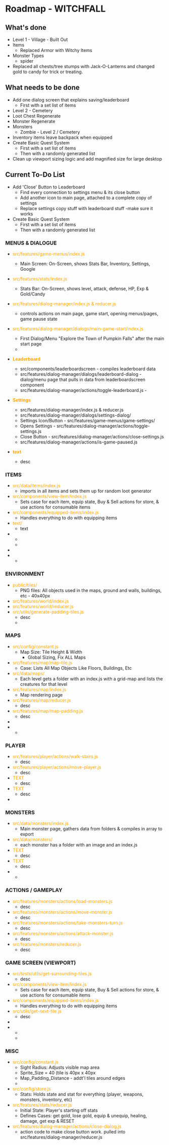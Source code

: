 # Roadmap - WITCHFALL

## What's done
- Level 1 - Village - Built Out
- Items
  - Replaced Armor with Witchy Items
- Monster Types
  - spider
- Replaced all chests/tree stumps with Jack-O-Lanterns and changed gold to candy for trick or treating.

## What needs to be done
- Add one dialog screen that explains saving/leaderboard
  - First with a set list of items
- Level 2 - Cemetery
- Loot Chest Regenerate
- Monster Regenerate
- Monsters
  - Zombie - Level 2 / Cemetery
- Inventory items leave backpack when equipped
- Create Basic Quest System
  - First with a set list of items
  - Then with a randomly generated list
- Clean up viewport sizing logic and add magnified size for large desktop

## Current To-Do List
- Add 'Close' Button to Leaderboard
  - Find every connection to settings menu & its close button
  - Add another icon to main page, attached to a complete copy of settings
  - Replace settings copy stuff with leaderboard stuff
  -make sure it works
- Create Basic Quest System
  - First with a set list of items
  - Then with a randomly generated list

### MENUS & DIALOGUE
- <span style="color:orange">src/features/game-menus/index.js</span>
  - Main Screen: On-Screen, shows Stats Bar, Inventory, Settings, Google
- <span style="color:orange">src/features/stats/index.js</span>
  - Stats Bar: On-Screen, shows level, attack, defense, HP, Exp & Gold/Candy
- <span style="color:orange">src/features/dialog-manager/index.js & reducer.js</span>
  - controls actions on main page, game start, opening menus/pages, game pause state
- <span style="color:orange">src/features/dialog-manager/dialogs/main-game-start/index.js</span>
  - First Dialog/Menu "Explore the Town of Pumpkin Falls" after the main start page
  - 
- <span style="color:orange"><b>Leaderboard</b></span>
  - src/components/leaderboardscreen - compiles leaderboard data
  - src/features/dialog-manager/dialogs/leaderboard-dialog - dialog/menu page that pulls in data from leaderboardscreen component
  - src/features/dialog-manager/actions/toggle-leaderboard.js -  
  
- <span style="color:orange"><b>Settings</b></span>
  - src/features/dialog-manager/index.js & reducer.js
  - src/features/dialog-manager/dialogs/settings-dialog/
  - Settings Icon/Button - src/features/game-menus/game-settings/
  - Opens Settings - src/features/dialog-manager/actions/toggle-settings.js
  - Close Button - src/features/dialog-manager/actions/close-settings.js
  - src/features/dialog-manager/actions/is-game-paused.js


- <span style="color:orange"><b>text</b></span>
  - desc

### ITEMS
- <span style="color:orange">src/data/items/index.js</span>
  - imports in all items and sets them up for random loot generator
- <span style="color:orange">src/components/view-item/index.js</span>
  - Sets case for each item, equip state, Buy & Sell actions for store, & use actions for consumable items
- <span style="color:orange">src/components/equipped-items/index.js</span>
  - Handles everything to do with equipping items
- <span style="color:orange">text/</span>
  - text
- 
    - 
  - 
- 
- 
  - 

### ENVIRONMENT
- <span style="color:orange">public/tiles/</span>
  - PNG files: All objects used in the maps, ground and walls, buildings, etc - 40x40px
- <span style="color:orange">src/features/world/index.js</span>
- <span style="color:orange">src/features/world/reducer.js</span>
- <span style="color:orange">src/utils/generate-padding-tiles.js</span>
  - desc
  - 

### MAPS
- <span style="color:orange">src/config/constant.js</span>
  - Map Size: Tile Height & Width
    - Global Sizing, Fix ALL Maps
- <span style="color:orange">src/features/map/map-tile.js</span>
  - Case: Lists All Map Objects Like Floors, Buildings, Etc
- <span style="color:orange">src/data/maps/</span>
  - Each level gets a folder with an index.js with a grid-map and lists the creatures for that level
- <span style="color:orange">src/features/map/index.js</span>
  - Map rendering page
- <span style="color:orange">src/features/map/reducer.js</span>
    - desc
- <span style="color:orange">src/features/map/map-padding.js</span>
  - desc
- 
- 
  - 

### PLAYER
- <span style="color:orange">src/features/player/actions/walk-stairs.js</span>
  - desc
- <span style="color:orange">src/features/player/actions/move-player.js</span>
  - desc 
- <span style="color:orange">TEXT</span>
  - desc
- <span style="color:orange">TEXT</span>
  - desc
- 

### MONSTERS
- <span style="color:orange">src/data/monsters/index.js</span>
  - Main monster page, gathers data from folders & compiles in array to export
- <span style="color:orange">src/data/monsters/</span>
  - each monster has a folder with an image and an index.js 
- <span style="color:orange">TEXT</span>
  - desc
- <span style="color:orange">TEXT</span>
  - desc
- 
  - 

### ACTIONS / GAMEPLAY
- <span style="color:orange">src/features/monsters/actions/load-monsters.js</span>
  - desc
- <span style="color:orange">src/features/monsters/actions/move-monster.js</span>
  - desc
- <span style="color:orange">src/features/monsters/actions/take-monsters-turn.js</span>
  - desc
- <span style="color:orange">src/features/monsters/actions/attack-monster.js</span>
  - desc
- <span style="color:orange">src/features/monsters/reducer.js</span>
  - desc


### GAME SCREEN (VIEWPORT)
- <span style="color:orange">src/_tests_/utils/get-surrounding-tiles.js</span>
  - desc
- <span style="color:orange">src/components/view-item/index.js</span>
  - Sets case for each item, equip state, Buy & Sell actions for store, & use actions for consumable items
- <span style="color:orange">src/components/equipped-items/index.js</span>
  - Handles everything to do with equipping items
- <span style="color:orange">src/utils/get-next-tile.js</span>
  - desc
- 
- 
  - 
  - 

### MISC
- <span style="color:orange">src/config/constant.js</span>
  - Sight Radius: Adjusts visible map area
  - Sprite_Size = 40 (tile is 40px x 40px
  - Map_Padding_Distance - addt'l tiles around edges
  - 
- <span style="color:orange">src/config/store.js</span>
  - Stats: Holds state and stat for everything (player, weapons, monsters, inventory, etc)
- <span style="color:orange">src/features/stats/reducer.js</span>
  - Initial State: Player's starting off stats
  - Defines Cases: get gold, lose gold, equip & unequip, healing, damage, get exp & RESET
- <span style="color:orange">src/features/dialog-manager/actions/close-dialog.js</span>
  - action code to make close button work. pulled into src/features/dialog-manager/reducer.js
